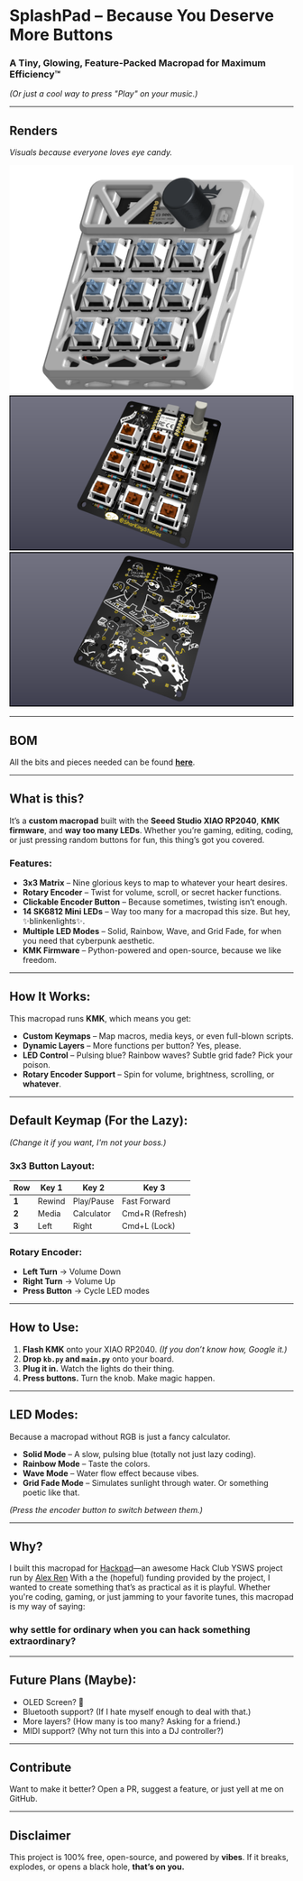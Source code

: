 # SplashPad – Because You Deserve More Buttons  

### A Tiny, Glowing, Feature-Packed Macropad for Maximum Efficiency™  

*(Or just a cool way to press "Play" on your music.)*  

---

## Renders 
*Visuals because everyone loves eye candy.*

![Case Render](/CAD/Renders/caseRender.png)
![Front PCB Render](/CAD/Renders/frontPCBRender.png)
![Back PCB Render](/CAD/Renders/backPCBRender.png)

---
## BOM
All the bits and pieces needed can be found **[here](/BOM.md)**.

---

## What is this?  
It’s a **custom macropad** built with the **Seeed Studio XIAO RP2040**, **KMK firmware**, and **way too many LEDs**. Whether you’re gaming, editing, coding, or just pressing random buttons for fun, this thing’s got you covered.

### Features:
- **3x3 Matrix** – Nine glorious keys to map to whatever your heart desires.
- **Rotary Encoder** – Twist for volume, scroll, or secret hacker functions.
- **Clickable Encoder Button** – Because sometimes, twisting isn’t enough.
- **14 SK6812 Mini LEDs** – Way too many for a macropad this size. But hey, ✨blinkenlights✨.
- **Multiple LED Modes** – Solid, Rainbow, Wave, and Grid Fade, for when you need that cyberpunk aesthetic.
- **KMK Firmware** – Python-powered and open-source, because we like freedom.

---

## How It Works:
This macropad runs **KMK**, which means you get:
- **Custom Keymaps** – Map macros, media keys, or even full-blown scripts.
- **Dynamic Layers** – More functions per button? Yes, please.
- **LED Control** – Pulsing blue? Rainbow waves? Subtle grid fade? Pick your poison.
- **Rotary Encoder Support** – Spin for volume, brightness, scrolling, or **whatever**.

---

## Default Keymap (For the Lazy):
*(Change it if you want, I'm not your boss.)*

### **3x3 Button Layout:**
| Row   | Key 1  | Key 2      | Key 3           |
|-------|--------|------------|-----------------|
| **1** | Rewind | Play/Pause | Fast Forward    |
| **2** | Media  | Calculator | Cmd+R (Refresh) |
| **3** | Left   | Right      | Cmd+L (Lock)    |

### **Rotary Encoder:**
- **Left Turn** → Volume Down
- **Right Turn** → Volume Up
- **Press Button** → Cycle LED modes

---

## How to Use:  
1. **Flash KMK** onto your XIAO RP2040. *(If you don’t know how, Google it.)*
2. **Drop `kb.py` and `main.py`** onto your board.
3. **Plug it in.** Watch the lights do their thing.
4. **Press buttons.** Turn the knob. Make magic happen.

---

## LED Modes:
Because a macropad without RGB is just a fancy calculator.

- **Solid Mode** – A slow, pulsing blue (totally not just lazy coding).
- **Rainbow Mode** – Taste the colors.
- **Wave Mode** – Water flow effect because vibes.
- **Grid Fade Mode** – Simulates sunlight through water. Or something poetic like that.

*(Press the encoder button to switch between them.)*

---

## Why?
I built this macropad for [Hackpad](https://hackpad.hackclub.com/)—an awesome Hack Club YSWS project run by [Alex Ren](https://github.com/qcoral) With a the (hopeful) funding provided by the project, I wanted to create something that’s as practical as it is playful. Whether you're coding, gaming, or just jamming to your favorite tunes, this macropad is my way of saying:

### why settle for ordinary when you can hack something extraordinary?

---

## Future Plans (Maybe):  
- OLED Screen? 🤔  
- Bluetooth support? (If I hate myself enough to deal with that.)
- More layers? (How many is too many? Asking for a friend.)
- MIDI support? (Why not turn this into a DJ controller?)

---

## Contribute  
Want to make it better? Open a PR, suggest a feature, or just yell at me on GitHub.

---

## Disclaimer  
This project is 100% free, open-source, and powered by **vibes**. If it breaks, explodes, or opens a black hole, **that’s on you.**